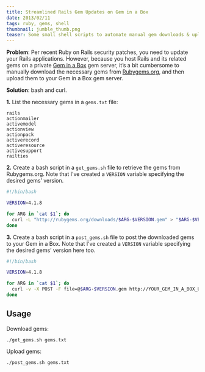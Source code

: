 ```yaml
---
title: Streamlined Rails Gem Updates on Gem in a Box
date: 2013/02/11
tags: ruby, gems, shell
thumbnail: jumble_thumb.png
teaser: Some small shell scripts to automate manual gem downloads & uploads.
---
```


<strong>Problem</strong>: Per recent Ruby on Rails security patches, you need to update your Rails applications. However, because you host Rails and its related gems on a private <a href="https://github.com/cwninja/geminabox">Gem in a Box</a> gem server, it&#8217;s a bit cumbersome to manually download the necessary gems from <a href="http://rubygems.org">Rubygems.org</a>, and then upload them to your Gem in a Box gem server.

<strong>Solution</strong>: bash and curl.

<b>1.</b> List the necessary gems in a <code>gems.txt</code> file:

```
rails
actionmailer
activemodel
actionview
actionpack
activerecord
activeresource
activesupport
railties
```

<b>2.</b> Create a bash script in a <code>get_gems.sh</code> file to retrieve the gems from Rubygems.org. Note that I&#8217;ve created a <code>VERSION</code> variable specifying the desired gems&#8217; version.

```bash
#!/bin/bash

VERSION=4.1.8

for ARG in `cat $1`; do
  curl -L "http://rubygems.org/downloads/$ARG-$VERSION.gem" > "$ARG-$VERSION.gem"
done
```

<b>3.</b> Create a bash script in a <code>post_gems.sh</code> file to post the downloaded gems to your Gem in a Box. Note that I&#8217;ve created a <code>VERSION</code> variable specifying the desired gems&#8217; version here too.

```bash
#!/bin/bash

VERSION=4.1.8

for ARG in `cat $1`; do
  curl -v -X POST -F file=@$ARG-$VERSION.gem http://YOUR_GEM_IN_A_BOX_USERNAME:YOUR_PASSWORD@YOUR_GEM_IN_A_BOX.com/upload
done
```

## Usage

Download gems:

```
./get_gems.sh gems.txt
```

Upload gems:

```
./post_gems.sh gems.txt
```
